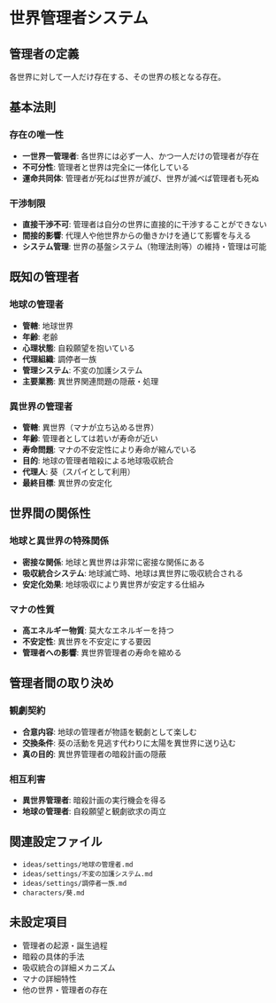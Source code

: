# 世界管理者システム

## 管理者の定義
各世界に対して一人だけ存在する、その世界の核となる存在。

## 基本法則

### 存在の唯一性
- **一世界一管理者**: 各世界には必ず一人、かつ一人だけの管理者が存在
- **不可分性**: 管理者と世界は完全に一体化している
- **運命共同体**: 管理者が死ねば世界が滅び、世界が滅べば管理者も死ぬ

### 干渉制限
- **直接干渉不可**: 管理者は自分の世界に直接的に干渉することができない
- **間接的影響**: 代理人や他世界からの働きかけを通じて影響を与える
- **システム管理**: 世界の基盤システム（物理法則等）の維持・管理は可能

## 既知の管理者

### 地球の管理者
- **管轄**: 地球世界
- **年齢**: 老齢
- **心理状態**: 自殺願望を抱いている
- **代理組織**: 調停者一族
- **管理システム**: 不変の加護システム
- **主要業務**: 異世界関連問題の隠蔽・処理

### 異世界の管理者
- **管轄**: 異世界（マナが立ち込める世界）
- **年齢**: 管理者としては若いが寿命が近い
- **寿命問題**: マナの不安定性により寿命が縮んでいる
- **目的**: 地球の管理者暗殺による地球吸収統合
- **代理人**: 葵（スパイとして利用）
- **最終目標**: 異世界の安定化

## 世界間の関係性

### 地球と異世界の特殊関係
- **密接な関係**: 地球と異世界は非常に密接な関係にある
- **吸収統合システム**: 地球滅亡時、地球は異世界に吸収統合される
- **安定化効果**: 地球吸収により異世界が安定する仕組み

### マナの性質
- **高エネルギー物質**: 莫大なエネルギーを持つ
- **不安定性**: 異世界を不安定にする要因
- **管理者への影響**: 異世界管理者の寿命を縮める

## 管理者間の取り決め

### 観劇契約
- **合意内容**: 地球の管理者が物語を観劇として楽しむ
- **交換条件**: 葵の活動を見逃す代わりに太陽を異世界に送り込む
- **真の目的**: 異世界管理者の暗殺計画の隠蔽

### 相互利害
- **異世界管理者**: 暗殺計画の実行機会を得る
- **地球の管理者**: 自殺願望と観劇欲求の両立

## 関連設定ファイル
- `ideas/settings/地球の管理者.md`
- `ideas/settings/不変の加護システム.md`
- `ideas/settings/調停者一族.md`
- `characters/葵.md`

## 未設定項目
- 管理者の起源・誕生過程
- 暗殺の具体的手法
- 吸収統合の詳細メカニズム
- マナの詳細特性
- 他の世界・管理者の存在